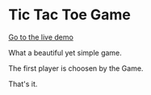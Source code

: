 # Tic Tac Toe Game

[Go to the live demo](https://namelessproj.github.io/Tic-Tac-Toe/)

What a beautiful yet simple game.

The first player is choosen by the Game.

That's it.
